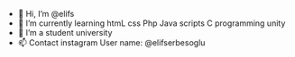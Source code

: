 - 👋 Hi, I’m @elifs
- 🌱 I’m currently learning htmL css Php Java scripts C programming unity 
- 💞️ I’m a student university
- 📫 Contact instagram User name: @elifserbesoglu
